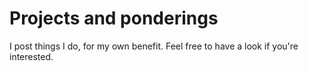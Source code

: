 # Projects and ponderings
I post things I do, for my own benefit. Feel free to have a look if you're interested.
